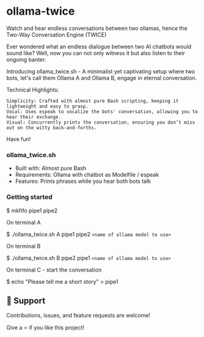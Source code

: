 # ollama-twice
Watch and hear endless conversations between two ollamas, hence the Two-Way Conversation Engine (TWICE)

Ever wondered what an endless dialogue between two AI chatbots would sound like? Well, now you can not only witness it but also listen to their ongoing banter.

Introducing ollama_twice.sh - A minimalist yet captivating setup where two bots, let's call them Ollama A and Ollama B, engage in eternal conversation.

Technical Highlights:

    Simplicity: Crafted with almost pure Bash scripting, keeping it lightweight and easy to grasp.
    Vocal: Uses espeak to vocalize the bots' conversation, allowing you to hear their exchange.
    Visual: Concurrently prints the conversation, ensuring you don’t miss out on the witty back-and-forths.

Have fun!

### ollama_twice.sh

- Built with:   Almost pure Bash
- Requirements: Ollama with chatbot as Modelfile / espeak
- Features:     Prints phrases while you hear both bots talk

### Getting started

$ mkfifo pipe1 pipe2

On terminal A

$ ./ollama_twice.sh A pipe1 pipe2 `<name of ollama model to use>`

On terminal B

$ ./ollama_twice.sh B pipe2 pipe1 `<name of ollama model to use>`

On terminal C - start the conversation

$ echo "Please tell me a short story" > pipe1

## 🤝 Support

Contributions, issues, and feature requests are welcome!

Give a ⭐️ if you like this project!
